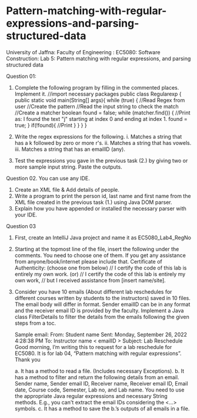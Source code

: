 # Pattern-matching-with-regular-expressions-and-parsing-structured-data
University of Jaffna: Faculty of Engineering : EC5080: Software Construction: Lab 5: Pattern matching with regular expressions, and parsing structured data

Question 01:
  1. Complete the following program by filling in the commented places. Implement it.
        //import necessary packages
        public class Regularexp {
        public static void main(String[] args){
        while (true) {
        //Read Regex from user
        //Create the pattern
        //Read the input string to check the match
        //Create a matcher
        boolean found = false;
        while (matcher.find()) {
        //Print as: I found the text "j" starting at index 0
        and ending at index 1.
        found = true;
        }
        if(!found){
        //Print
        }
        }
        }
        }

  2. Write the regex expressions for the following.
    i. Matches a string that has a k followed by zero or more r's.
    ii. Matches a string that has vowels.
    iii. Matches a string that has an emailID (any).
  3. Test the expressions you gave in the previous task (2.) by giving two or more sample input string.
  Paste the outputs.
  
Question 02.
You can use any IDE.
  1. Create an XML file & Add details of people.
  2. Write a program to print the person id, last name and first name from the XML file created in the
  previous task (1.) using Java DOM parser.
  3. Explain how you have appended or installed the necessary parser with your IDE.
  
Question 03
  1. First, create an IntelliJ Java project and name it as EC5080_Lab4_RegNo
  2. Starting at the topmost line of the file, insert the following under the comments. You need to
      choose one of them. If you get any assistance from anyone/book/internet please include that.
      Certificate of Authenticity: (choose one from below)
      // I certify the code of this lab is entirely my own work.
      (or)
      // I certify the code of this lab is entirely my own work,
      // but I received assistance from [insert name/site].
  4. Consider you have 10 emails (About different lab reschedules for different courses written by
    students to the instructors) saved in 10 files. The email body will differ in format. Sender
    emailID can be in any format and the receiver email ID is provided by the faculty. Implement a
    Java class FilterDetails to filter the details from the emails following the given steps from a toc.
  
      Sample email:
      From: Student name<emailID>
      Sent: Monday, September 26, 2022 4:28:38 PM
      To: Instructor name < emailID >
      Subject: Lab Reschedule
      Good morning, I’m writing this to request for a lab reschedule for EC5080. It is for lab
      04, “Pattern matching with regular expressions”.
      Thank you

        a. It has a method to read a file. (Includes necessary Exceptions).
        b. It has a method to filter and return the following details from an email. Sender name,
            Sender email ID, Receiver name, Receiver email ID, Email date, Course code,
            Semester, Lab no, and Lab name. You need to use the appropriate Java regular
            expressions and necessary String methods. E.g., you can't extract the email IDs
            considering the <…> symbols.
        c. It has a method to save the b.’s outputs of all emails in a file.
 
  

